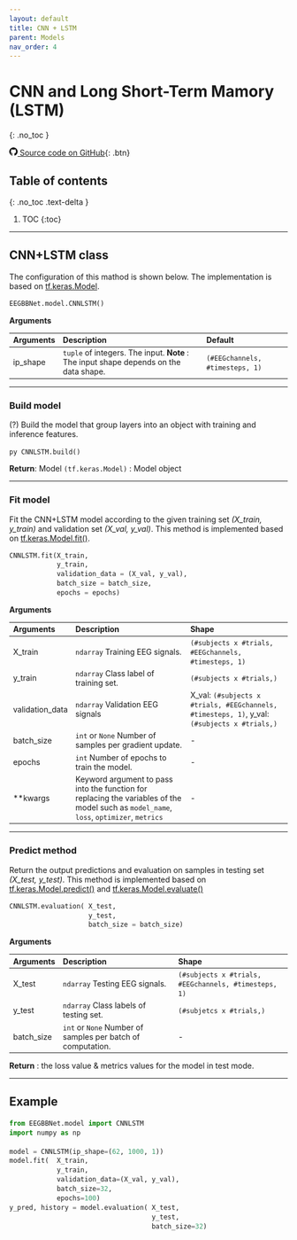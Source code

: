 ```yaml
---
layout: default
title: CNN + LSTM
parent: Models
nav_order: 4
---
```


# CNN and Long Short-Term Mamory (LSTM)
{: .no_toc }

[<img src="https://github.com/SNatchaya/eegBBNet2.github.io/blob/32b0f65d3c9e79caf5633cbb3cc7a04181456b95/images/github.png" width="15" height="15"> Source code on GitHub](xxx){: .btn}

## Table of contents
{: .no_toc .text-delta }

1. TOC
{:toc}

---

## CNN+LSTM class
The configuration of this mathod is shown below. The implementation is based on [tf.keras.Model](https://www.tensorflow.org/api_docs/python/tf/keras/Model).

```py
EEGBBNet.model.CNNLSTM()
```
**Arguments** 

| Arguments | Description | Default|
|:----------|:------------|:-------|
| ip_shape  | `tuple` of integers. The input. **Note** : The input shape depends on the data shape. | `(#EEGchannels, #timesteps, 1)` |

---

### Build model
(?) Build the model that group layers into an object with training and inference features.

``py
CNNLSTM.build()
``

**Return**: Model `(tf.keras.Model)` : Model object

---

### Fit model
Fit the CNN+LSTM model according to the given training set *(X_train, y_train)* and validation set *(X_val, y_val)*. This method is implemented based on [tf.keras.Model.fit()](https://www.tensorflow.org/api_docs/python/tf/keras/Model#fit).

```py
CNNLSTM.fit(X_train,
            y_train,
            validation_data = (X_val, y_val),
            batch_size = batch_size,
            epochs = epochs)
```

**Arguments**

| Arguments | Description | Shape |
|:---|:----|:---|
|X_train   | `ndarray` Training EEG signals.                  | `(#subjects x #trials, #EEGchannels, #timesteps, 1)`  |
|y_train   | `ndarray` Class label of training set.           | `(#subjects x #trials,)`                              |
|validation_data    | `ndarray` Validation EEG signals     | X_val: `(#subjects x #trials, #EEGchannels, #timesteps, 1)`, y_val: `(#subjects x #trials,)` |
|batch_size         | `int` or `None` Number of samples per gradient update.    | - |
|epochs             | `int` Number of epochs to train the model.                | - |
|**kwargs           | Keyword argument to pass into the function for replacing the variables of the model such as `model_name`, `loss`, `optimizer`, `metrics`| - | 

---

### Predict method

Return the output predictions and evaluation on samples in testing set *(X_test, y_test)*. This method is implemented based on [tf.keras.Model.predict()](https://www.tensorflow.org/api_docs/python/tf/keras/Model#predict) and [tf.keras.Model.evaluate()](https://www.tensorflow.org/api_docs/python/tf/keras/Model#evaluate)

```py
CNNLSTM.evaluation( X_test, 
                    y_test,
                    batch_size = batch_size)
```
 
 **Arguments**

| Arguments | Description | Shape |
|:---|:----|:---|
|X_test     | `ndarray` Testing EEG signals.            | `(#subjects x #trials, #EEGchannels, #timesteps, 1)`  |
|y_test     | `ndarray` Class labels of testing set.    | `(#subjetcs x #trials,)`                              |
|batch_size         | `int` or `None` Number of samples per batch of computation.     | - |

**Return** : the loss value & metrics values for the model in test mode.

---

## Example

```py
from EEGBBNet.model import CNNLSTM
import numpy as np

model = CNNLSTM(ip_shape=(62, 1000, 1))
model.fit(  X_train,
            y_train,
            validation_data=(X_val, y_val),
            batch_size=32,
            epochs=100)
y_pred, history = model.evaluation( X_test,
                                    y_test,
                                    batch_size=32)
```